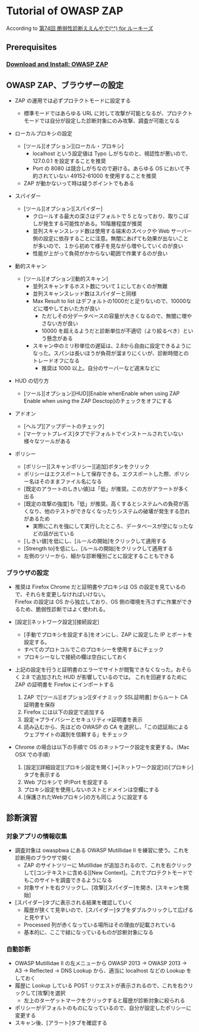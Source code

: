 # Tutorial of OWASP ZAP

According to [第74回 脆弱性診断ええんやで(^^) for ルーキーズ](https://security-testing.connpass.com/event/134830/)

## Prerequisites

### [Download and Install: OWASP ZAP](https://github.com/zaproxy/zaproxy/wiki/Downloads)

## OWASP ZAP、ブラウザーの設定

- ZAP の運用では必ずプロテクトモードに設定する
    - 標準モードではあらゆる URL に対して攻撃が可能となるが、プロテクトモードでは自分が設定した診断対象にのみ攻撃、調査が可能となる

- ローカルプロキシの設定
    - [ツール][オプション][ローカル・プロキシ]
        - localhost という設定値は Typo しがちなのと、視認性が悪いので、127.0.0.1 を設定することを推奨
        - Port の 8080 は競合しがちなので避ける。あらゆる OS において予約されていない 49152-61000 を使用することを推奨
    - ZAP が動かないって時は疑うポイントでもある

- スパイダー
    - [ツール][オプション][スパイダー]
        - クロールする最大の深さはデフォルトで 5 となっており、取りこぼしが発生する可能性がある。10階層程度が推奨
        - 並列スキャンスレッド数は使用する端末のスペックや Web サーバー側の設定に依存することに注意。無闇にあげても効果が出ないことが多いので、１から初めて様子を見ながら増やしていくのが良い
        - 性能が上がって負荷がかからない範囲で作業するのが良い

- 動的スキャン
    - [ツール][オプション][動的スキャン]
        - 並列スキャンするホスト数について１にしておくのが無難
        - 並列スキャンスレッド数はスパイダーと同様
        - Max Result to list はデフォルトの1000だと足りないので、10000などに増やしておいた方が良い
            - ただしその分データベースの容量が大きくなるので、無闇に増やさない方が良い
            - 10000 を超えるようだと診断単位が不適切（より絞るべき）という懸念がある
        - スキャン中のミリ秒単位の遅延は、2.8から自由に設定できるようになった。スパンは長いほうが負荷が溜まりにくいが、診断時間とのトレードオフになる
            - 推奨は 1000 以上。自分のサーバーなど週末などに

- HUD の切り方
    - [ツール][オプション][HUD][Enable whenEnable when using ZAP Enable when using the ZAP Desctop]のチェックをオフにする

- アドオン
    - [ヘルプ][アップデートのチェック]
    - [マーケットプレイス]タブでデフォルトでインストールされていない様々なツールがある

- ポリシー
    - [ポリシー][スキャンポリシー][追加]ボタンをクリック
    - ポリシーはエクスポートして保存できる。エクスポートした際、ポリシー名はそのままファイル名になる
    - [既定のアラートのしきい値]は「低」が推奨。この方がアラートが多く出る
    - [既定の攻撃の強度]も「低」が推奨。高くするとシステムへの負荷が高くなり、他のテストができなくなったりシステムの破壊が発生する恐れがあるため
        - 実際にこれを強にして実行したところ、データベースが空になったなどの話が出ている
    - [しきい値]を低にし、[ルールの開始]をクリックして適用する
    - [Strength to]を低にし、[ルールの開始]をクリックして適用する
    - 左側のツリーから、細かな診断種別ごとに設定することもできる

### ブラウザの設定
- 推奨は Firefox
Chrome だと証明書やプロキシは OS の設定を見ているので、それらを変更しなければいけない。  
Firefox の設定は OS から独立しており、OS 側の環境を汚さずに作業ができるため、脆弱性診断ではよく使われる。

- [設定][ネットワーク設定][接続設定]
    - [手動でプロキシを設定する]をオンにし、ZAP に設定した IP とポートを設定する。
    - すべてのプロトコルでこのプロキシーを使用するにチェック
    - プロキシーなしで接続の欄は空白にしておく

- 上記の設定を行うと証明書のエラーでサイトが閲覧できなくなった。おそらく 2.8 で追加された HUD が影響しているのでは。 
これを回避するために ZAP の証明書を Firefox にインポートする
    1. ZAP で[ツール][オプション][ダイナミック SSL証明書] からルート CA 証明書を保存
    1. Firefox には以下の設定で追加する
    1. 設定→プライバシーとセキュリティ→証明書を表示
    1. 読み込むから、先ほどの OWASP の CA を選択し、「この認証局によるウェブサイトの識別を信頼する」をチェック

- Chrome の場合は以下の手順で OS のネットワーク設定を変更する。（Mac OSX での手順）  
    1. [設定][詳細設定][プロキシ設定を開く]→[ネットワーク設定]の[プロキシ]タブを表示する
    1. Web プロキシで IP/Port を設定する
    1. プロキシ設定を使用しないホストとドメインは空欄にする
    1. [保護されたWebプロキシ]の方も同じように設定する

## 診断演習

### 対象アプリの情報収集

- 調査対象は owaspbwa にある OWASP Mutillidae II を練習に使う。これを診断用のブラウザで開く
    - ZAP のサイトツリーに Mutillidae が追加されるので、これを右クリックして[コンテキストに含める][New Context]。これでプロテクトモードでもこのサイトを調査できるようになる
    - 対象サイトを右クリックし、[攻撃][スパイダー]を開き、[スキャンを開始]
- [スパイダー]タブに表示される結果を確認していく
    - 履歴が狭くて見辛いので、[スパイダー]タブをダブルクリックして広げると見やすい
    - Processed 列が赤くなっている場所はその理由が記載されている
    - 基本的に、ここで緑になっているものが診断対象になる

### 自動診断

- OWASP Mutillidae II の左メニューから OWASP 2013 -> OWASP 2013 -> A3 -> Reflected -> DNS Lookup から、適当に localhost などの Lookup をしておく
- 履歴に Lookup している POST リクエストが表示されるので、これを右クリックして[攻撃]を選択
    - 左上のターゲットマークをクリックすると履歴が診断対象に絞られる
- ポリシーがデフォルトのものになっているので、自分が設定したポリシーに変更する
- スキャン後、[アラート]タブを確認する
